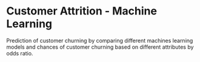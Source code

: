 # Customer Attrition - Machine Learning
Prediction of customer churning by comparing different machines learning models and chances of customer churning based on different attributes by odds ratio.
